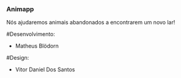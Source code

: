 ### Animapp

Nós ajudaremos animais abandonados a encontrarem um novo lar!



#Desenvolvimento:
* Matheus Blödorn

#Design:
* Vitor Daniel Dos Santos
